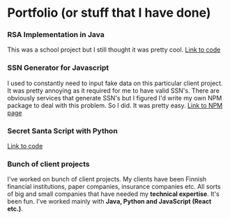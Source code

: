 # Portfolio (or stuff that I have done)

### RSA Implementation in Java

This was a school project but I still thought it was pretty cool. [Link to code](https://github.com/Varjokorento/RaSkAslabra)

### SSN Generator for Javascript

I used to constantly need to input fake data on this particular client project. It was pretty annoying as it required for me to have valid SSN's. There are obviously services that generate SSN's but I figured I'd write my own NPM package to deal with this problem. So I did. It was pretty easy. [Link to NPM page](https://github.com/Varjokorento/hetugen)

### Secret Santa Script with Python

[Link to code](https://github.com/Varjokorento/secret_santa)

### Bunch of client projects

I've worked on bunch of client projects. My clients have been Finnish financial institutions, paper companies, insurance companies etc. All sorts of big and small companies that have needed my **technical expertise**. It's been fun. I've worked mainly with **Java, Python and JavaScript (React etc.)**. 